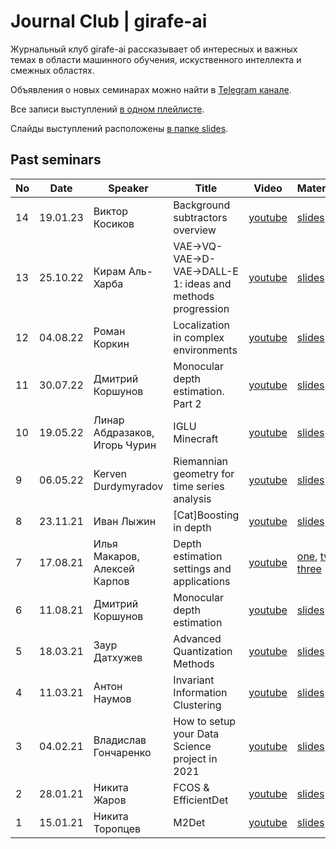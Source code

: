 # Journal Club | girafe-ai

Журнальный клуб girafe-ai рассказывает об интересных и важных темах в области машинного обучения, искуственного интеллекта и смежных областях.

Объявления о новых семинарах можно найти в [Telegram канале](https://t.me/girafe_ai_journal).

Все записи выступлений [в одном плейлисте](https://youtube.com/playlist?list=PLJR10EXrBaAu0yvsFbdXkMyFDuwN0YS97).

Слайды выступлений расположены [в папке slides](slides).

## Past seminars

No | Date | Speaker | Title | Video | Materials
--- | --- | --- | --- | --- | ---
14 | 19.01.23 | Виктор Косиков | Background subtractors overview | [youtube](https://www.youtube.com/watch?v=YTCrBnzWTjU&list=PLJR10EXrBaAu0yvsFbdXkMyFDuwN0YS97&index=3) | [slides](slides/14%20Background%20subtractors.pdf)
13 | 25.10.22 | Кирам Аль-Харба | VAE->VQ-VAE->D-VAE->DALL-E 1: ideas and methods progression | [youtube](https://www.youtube.com/watch?v=1eK5UQ-Q4iw) | [slides](slides/13%20VAE%20to%20DALL-E.pdf)
12 | 04.08.22 | Роман Коркин | Localization in complex environments | [youtube](https://youtu.be/gv1rPBCOyxE) | [slides](slides/12%20Localization%20in%20complex%20environments.pdf)
11 | 30.07.22 | Дмитрий Коршунов | Monocular depth estimation. Part 2 | [youtube](https://youtu.be/kvt_WJcW6M0) | [slides](slides/11%20Monodepth%20overview.%20Part%202.pdf)
10 | 19.05.22 | Линар Абдразаков, Игорь Чурин | IGLU Minecraft | [youtube](https://youtu.be/TpWSDbgMRkI) | [slides](slides/10%20MIPT%20NeuroAI%20IGLU%20Minecraft%20Silent%20Builder%20Solution.pdf)
9 | 06.05.22 | Kerven Durdymyradov | Riemannian geometry for time series analysis | [youtube](https://youtu.be/3w3_dV8Msbs) | [slides](slides/09%20PyRiemann.pdf)
8 | 23.11.21 | Иван Лыжин | [Cat]Boosting in depth | [youtube](https://youtu.be/s4GWmfB9VTA) | [slides](slides/08%20CatBoosting.pdf)
7 | 17.08.21 | Илья Макаров, Алексей Карпов | Depth estimation settings and applications | [youtube](https://youtu.be/SSyxRx5HfK4) | [one](slides/07%201%20Depth%20Map%20Interpolation%20Makarov.pdf), [two](slides/07%202%20Depth%20Map%20Reconstruction.pdf), [three](slides/07%203%20Self-supervised%20depth%20estimation%20Karpov.pdf)
6 | 11.08.21 | Дмитрий Коршунов | Monocular depth estimation | [youtube](https://youtu.be/-yDiYG2NUTE) | [slides](slides/06%20Monodepth%20overview.pdf)
5 | 18.03.21 | Заур Датхужев | Advanced Quantization Methods | [youtube](https://youtu.be/p5MU8e8ae9Y) | [slides](slides/05%20Advanced%20Quantization%20Methods.pdf)
4 | 11.03.21 | Антон Наумов | Invariant Information Clustering | [youtube](https://youtu.be/48oIHVpsxF4) | [slides](slides/04%20Invariant%20Information%20Clustering.pdf)
3 | 04.02.21 | Владислав Гончаренко | How to setup your Data Science project in 2021 | [youtube](https://youtu.be/jLIAiDMyseQ) | [slides](slides/03%20How%20to%20setup%20your%20Data%20Science%20project%20in%202021.pdf)
2 | 28.01.21 | Никита Жаров | FCOS & EfficientDet | [youtube](https://youtu.be/y8RWgDVi2FE) | [slides](slides/02%20FCOS%20%26%20EfficientDet.pdf)
1 | 15.01.21 | Никита Торопцев | M2Det | [youtube](https://youtu.be/ZRFLBldLfp4) | [slides](slides/01%20M2Det.pdf)
